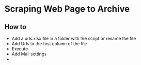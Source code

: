 # Scraping Web Page to Archive

## How to 
- Add a urls.xlsx file in a folder with the script or rename the file
- Add Urls to the first column of the file
- Execute
- Add Mail settings
- 

